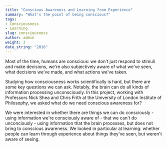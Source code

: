```yaml
---
title: "Conscious Awareness and Learning from Experience"
summary: "What's the point of being conscious?"
tags:
- Consciousness
- Learning
slug: consciousness
author: admin
weight: 3
date_string: "2016"
---
```


Most of the time, humans are conscious:
we don't just respond to stimuli and make decisions,
we're also subjectively aware of what we've seen,
what decisions we've made, and what actions we've taken.

Studying how consciousness works scientifically is hard,
but there are some key questions we can ask.
Notably, the brain can do all kinds of information processing unconsciously.
In this project, working with Professors
Nick Shea and Chris Frith
at the University of London Institute of Philosophy,
we asked what do we need conscious awareness for?

We were interested in whether there are things we can do consciously -
using information we're consciously aware of -
that we can't do unconciously -
using information that the brain processes,
but does not bring to conscious awareness.
We looked in particular at learning:
whether people can learn through experience
about things they've seen, but weren't aware of seeing.

